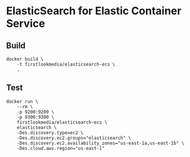 
# ElasticSearch for Elastic Container Service

## Build

```
docker build \
    -t firstlookmedia/elasticsearch-ecs \
    .
```

## Test

```
docker run \
    --rm \
    -p 9200:9200 \
    -p 9300:9300 \
    firstlookmedia/elasticsearch-ecs \
    elasticsearch \
    -Des.discovery.type=ec2 \
    -Des.discovery.ec2.groups="elasticsearch" \
    -Des.discovery.ec2.availability_zones="us-east-1a,us-east-1b" \
    -Des.cloud.aws.region="us-east-1"
```

